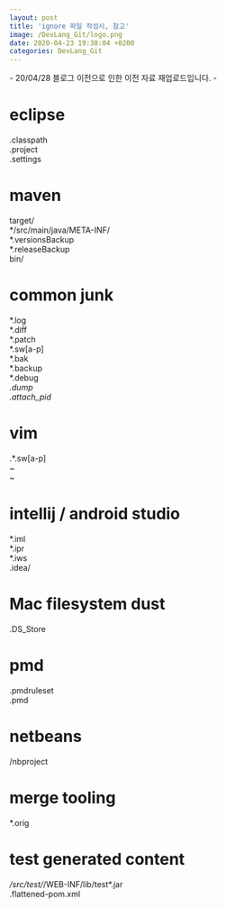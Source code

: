 ```yaml
---
layout: post
title: 'ignore 파일 작성시, 참고'
image: /DevLang_Git/logo.png
date: 2020-04-23 19:38:04 +0200
categories: DevLang_Git
---
```



\- 20/04/28 블로그 이전으로 인한 이전 자료 재업로드입니다. -





# eclipse  
.classpath  
.project  
.settings  
  
# maven  
target/  
*/src/main/java/META-INF/   
*.versionsBackup   
*.releaseBackup   
bin/  
  
# common junk  
*.log   
*.diff   
*.patch   
*.sw[a-p]   
*.bak   
*.backup   
*.debug   
*.dump   
.attach_pid*  
  
# vim  
.*.sw[a-p]  
*~   
~*  
  
# intellij / android studio  
*.iml   
*.ipr   
*.iws   
.idea/  
  
# Mac filesystem dust  
.DS_Store  
  
# pmd  
.pmdruleset  
.pmd  
  
# netbeans  
/nbproject  
  
# merge tooling  
*.orig   
  
# test generated content  
*/src/test/*/WEB-INF/lib/test*.jar   
.flattened-pom.xml


